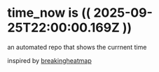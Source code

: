 # time_now is (( 2025-09-25T22:00:00.169Z ))

an automated repo that shows the currnent time

inspired by [breakingheatmap](https://github.com/breakingheatmap/breakingheatmap)